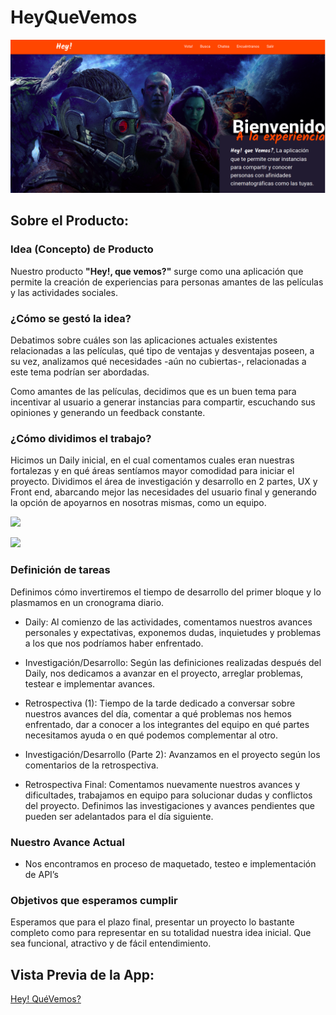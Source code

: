 # HeyQueVemos

![HeyQueVemos io](https://github.com/LexisR/HeyQueVemos/blob/master/assets/images/principal.png?raw=true)


## Sobre el Producto:

### Idea (Concepto) de Producto

Nuestro producto **"Hey!, que vemos?"** surge como una aplicación que permite la creación de experiencias para personas amantes de las películas y las actividades sociales.

### ¿Cómo se gestó la idea?

Debatimos sobre cuáles son las aplicaciones actuales existentes relacionadas a las películas, qué tipo de ventajas y desventajas poseen, a su vez, analizamos qué necesidades -aún no cubiertas-, relacionadas a este tema podrían ser abordadas.

Como amantes de las películas, decidimos que es un buen tema para incentivar al usuario a generar instancias para compartir, escuchando sus opiniones y generando un feedback constante.

### ¿Cómo dividimos el trabajo?

Hicimos un Daily inicial, en el cual comentamos cuales eran nuestras fortalezas y en qué áreas sentíamos mayor comodidad para iniciar el proyecto.
Dividimos el área de investigación y desarrollo en 2 partes, UX y Front end, abarcando mejor las necesidades del usuario final y generando la opción de apoyarnos en nosotras mismas, como un equipo.

![](IMG-20180110-WA0008.jpg)

![](IMG-20180110-WA0007.jpg)


### Definición de tareas

Definimos cómo invertiremos el tiempo de desarrollo del primer bloque y lo plasmamos en un cronograma diario.

* Daily: Al comienzo de las actividades, comentamos nuestros avances personales y expectativas, exponemos dudas, inquietudes y problemas a los que nos podríamos haber enfrentado.

* Investigación/Desarrollo: Según las definiciones realizadas después del Daily, nos dedicamos a avanzar en el proyecto, arreglar problemas, testear e implementar avances.

* Retrospectiva (1): Tiempo de la tarde dedicado a conversar sobre nuestros avances del día, comentar a qué problemas nos hemos enfrentado, dar a conocer a los integrantes del equipo en qué partes necesitamos ayuda o en qué podemos complementar al otro.

* Investigación/Desarrollo (Parte 2): Avanzamos en el proyecto según los comentarios de la retrospectiva.

* Retrospectiva Final: Comentamos nuevamente nuestros avances y dificultades, trabajamos en equipo para solucionar dudas y conflictos del proyecto. Definimos las investigaciones y avances pendientes que pueden ser adelantados para el día siguiente.

### Nuestro Avance Actual

* Nos encontramos en proceso de maquetado, testeo e implementación de  API’s

### Objetivos que esperamos cumplir

Esperamos que para el plazo final, presentar un proyecto lo bastante completo como para representar en su totalidad nuestra idea inicial. Que sea funcional, atractivo y de fácil entendimiento.


## Vista Previa de la App:

[Hey! QuéVemos?](https://github.com/LexisR/HeyQueVemos)
